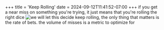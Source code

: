 +++
title = 'Keep Rolling'
date = 2024-09-12T11:41:52-07:00
+++
if you get a near miss on something you're trying, it just means that you're rolling the right dice
![we will let this decide](/img/dump/dice.png)
keep rolling, the only thing that matters is the rate of bets. the volume of misses is a metric to optimize for
